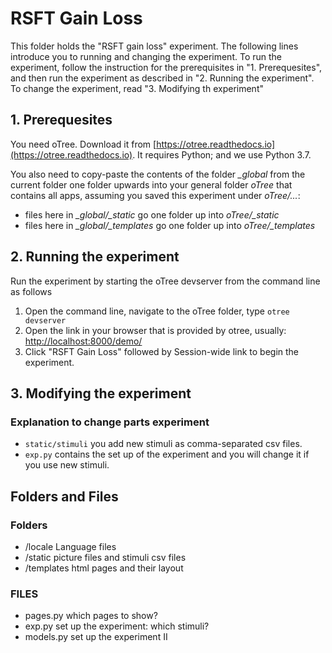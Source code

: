# RSFT Gain Loss
This folder holds the "RSFT gain loss" experiment. The following lines introduce you to running and changing the experiment. To run the experiment, follow the instruction for the prerequisites in "1. Prerequesites", and then run the experiment as described in "2. Running the experiment". To change the experiment, read "3. Modifying th experiment"

## 1. Prerequesites
You need oTree. Download it from [https://otree.readthedocs.io](https://otree.readthedocs.io). It requires Python; and we use Python 3.7.

You also need to copy-paste the contents of the folder *_global* from the current folder one folder upwards into your general folder *oTree* that contains all apps, assuming you saved this experiment under *oTree/...*:
* files here in *_global/_static* go one folder up into *oTree/_static*
* files here in  *_global/_templates* go one folder up into *oTree/_templates*

## 2. Running the experiment
Run the experiment by starting the oTree devserver from the command line as follows 
1. Open the command line, navigate to the oTree folder, type `otree devserver`
2. Open the link in your browser that is provided by otree, usually: [http://localhost:8000/demo/](http://localhost:8000/demo/)
3. Click "RSFT Gain Loss" followed by Session-wide link to begin the experiment.

## 3. Modifying the experiment
### Explanation to change parts experiment
  * `static/stimuli` you add new stimuli as comma-separated csv files.
  * `exp.py` contains the set up of the experiment and you will change it if you use new stimuli.






## Folders and Files
### Folders
  - /locale			Language files
  - /static			picture files and stimuli csv files
  - /templates		html pages and their layout

### FILES
  - pages.py		which pages to show?
  - exp.py			set up the experiment: which stimuli?
  - models.py		set up the experiment II